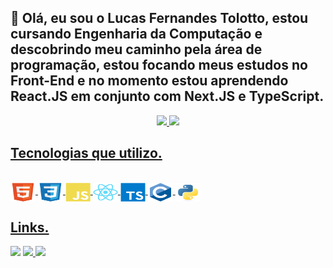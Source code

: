 ## 👋 Olá, eu sou o Lucas Fernandes Tolotto, estou cursando Engenharia da Computação e descobrindo meu caminho pela área de programação, estou focando meus estudos no Front-End e no momento estou aprendendo React.JS em conjunto com Next.JS e TypeScript.

<div align="center">
  <a href="https://github.com/lucastoll">
  <img height="150em" src="https://github-readme-stats.vercel.app/api?username=lucastoll&show_icons=true&theme=slateorange&include_all_commits=true&count_private=true&hide=contribs,prs"/>
  <img height="150em" src="https://github-readme-stats.vercel.app/api/top-langs/?username=lucastoll&layout=compact&langs_count=7&theme=slateorange"/>
</div>

## Tecnologias que utilizo.
 
<div style="display: inline_block"><br>
  <img align="center" alt="HTML" height="30" width="40" src="https://raw.githubusercontent.com/devicons/devicon/master/icons/html5/html5-original.svg">
  <img align="center" alt="CSS" height="30" width="40" src="https://raw.githubusercontent.com/devicons/devicon/master/icons/css3/css3-original.svg">
  <img align="center" alt="JavaScript" height="30" width="40" src="https://raw.githubusercontent.com/devicons/devicon/master/icons/javascript/javascript-plain.svg">
  <img align="center" alt="React" height="30" width="40" src="https://raw.githubusercontent.com/devicons/devicon/master/icons/react/react-original.svg">
  <img align="center" alt="TypeScript" height="30" width="40" src="https://raw.githubusercontent.com/devicons/devicon/master/icons/typescript/typescript-original.svg">
  <img align="center" alt="Linguagem C" height="30" width="40" src="https://github.com/devicons/devicon/blob/master/icons/c/c-original.svg">
  <img align="center" alt="Python" height="30" width="40" src="https://raw.githubusercontent.com/devicons/devicon/master/icons/python/python-original.svg">
</div>
  
## Links.
 
<div> 
  <a href="https://www.youtube.com/channel/UC9GbZyjs7Get3c6OcAqx8yw" target="_blank"><img src="https://img.shields.io/badge/YouTube-FF0000?style=for-the-badge&logo=youtube&logoColor=white" target="_blank"></a>
  
  <a href="mailto:lucasfernandestolotto@gmail.com?subject=Hello%20again" target="_blank">
      <img src="https://img.shields.io/badge/Gmail-D14836?style=for-the-badge&logo=gmail&logoColor=white"/> </a>
  
  <a href="https://www.linkedin.com/in/lucas-fernandes-tolotto/" target="_blank">
    <img src="https://img.shields.io/badge/-LinkedIn-%230077B5?style=for-the-badge&logo=linkedin&logoColor=white" target="_blank">
  </a>  
</div>
